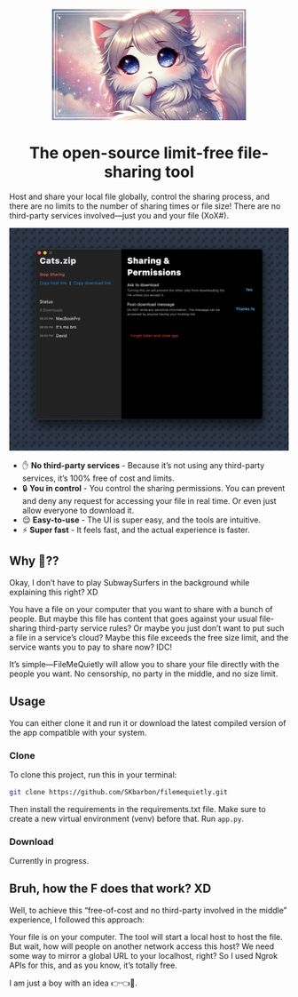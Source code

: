 <div align="center">
    <img src="assets/thumbnail.png" width="350">
</div>

<h1 align="center">The open-source limit-free file-sharing tool</h1>

Host and share your local file globally, control the sharing process, and there are no limits to the number of sharing times or file size! There are no third-party services involved—just you and your file (XoX#).

<div align="center">
    <img src="assets/preview.png" width="800em">
</div>

- ✋ **No third-party services** - Because it’s not using any third-party services, it’s 100% free of cost and limits.
- 🔒 **You in control** - You control the sharing permissions. You can prevent and deny any request for accessing your file in real time. Or even just allow everyone to download it.
- 😌 **Easy-to-use** - The UI is super easy, and the tools are intuitive.
- ⚡ **Super fast** - It feels fast, and the actual experience is faster.

## Why 🙂??
Okay, I don’t have to play SubwaySurfers in the background while explaining this right? XD

You have a file on your computer that you want to share with a bunch of people. But maybe this file has content that goes against your usual file-sharing third-party service rules? Or maybe you just don’t want to put such a file in a service’s cloud? Maybe this file exceeds the free size limit, and the service wants you to pay to share now? IDC!

It’s simple—FileMeQuietly will allow you to share your file directly with the people you want. No censorship, no party in the middle, and no size limit.

## Usage
You can either clone it and run it or download the latest compiled version of the app compatible with your system.

### Clone
To clone this project, run this in your terminal:
```zsh
git clone https://github.com/SKbarbon/filemequietly.git
```

Then install the requirements in the requirements.txt file. Make sure to create a new virtual environment (venv) before that.
Run `app.py`.

### Download

Currently in progress.

## Bruh, how the F does that work? XD

Well, to achieve this “free-of-cost and no third-party involved in the middle” experience, I followed this approach:

Your file is on your computer. The tool will start a local host to host the file. But wait, how will people on another network access this host? We need some way to mirror a global URL to your localhost, right? So I used Ngrok APIs for this, and as you know, it’s totally free.

I am just a boy with an idea 👉👈🎀.
